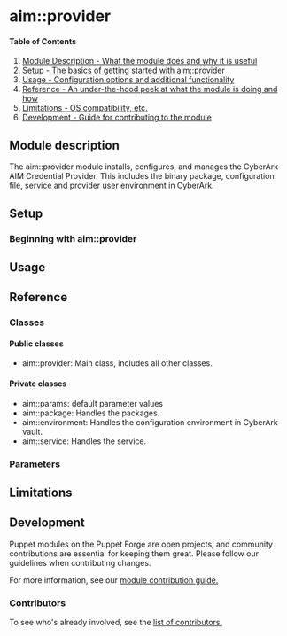 # aim::provider

#### Table of Contents


1. [Module Description - What the module does and why it is useful](#module-description)
1. [Setup - The basics of getting started with aim::provider](#setup)
1. [Usage - Configuration options and additional functionality](#usage)
1. [Reference - An under-the-hood peek at what the module is doing and how](#reference)
1. [Limitations - OS compatibility, etc.](#limitations)
1. [Development - Guide for contributing to the module](#development)


## Module description

The aim::provider module installs, configures, and manages the CyberArk AIM Credential Provider.
This includes the binary package, configuration file, service and provider user environment in CyberArk.

## Setup

### Beginning with aim::provider


## Usage


## Reference

### Classes

#### Public classes

* aim::provider: Main class, includes all other classes.

#### Private classes

* aim::params: default parameter values
* aim:\:package: Handles the packages.
* aim::environment: Handles the configuration environment in CyberArk vault.
* aim::service: Handles the service.

### Parameters


## Limitations


## Development

Puppet modules on the Puppet Forge are open projects, and community contributions are essential for keeping them great. Please follow our guidelines when contributing changes.

For more information, see our [module contribution guide.](https://docs.puppetlabs.com/forge/contributing.html)

### Contributors

To see who's already involved, see the [list of contributors.](https://github.com/puppetlabs/puppetlabs-ntp/graphs/contributors)
